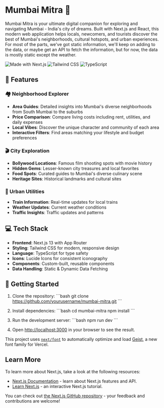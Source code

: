 # Mumbai Mitra 🌆

Mumbai Mitra is your ultimate digital companion for exploring and navigating Mumbai - India's city of dreams. Built with Next.js and React, this modern web application helps locals, newcomers, and tourists discover the best of Mumbai's neighborhoods, cultural hotspots, and urban experiences.
For most of the parts, we've got static information, we'll keep on adding to the data, or maybe get an API to fetch the information, but for now, the data is mostly static except the weather.

![Made with Next.js](https://img.shields.io/badge/Made%20with-Next.js-000000?style=for-the-badge&logo=next.js&logoColor=white)
![Tailwind CSS](https://img.shields.io/badge/Tailwind%20CSS-38B2AC?style=for-the-badge&logo=tailwind-css&logoColor=white)
![TypeScript](https://img.shields.io/badge/TypeScript-007ACC?style=for-the-badge&logo=typescript&logoColor=white)

## 🌟 Features

### 🏘️ Neighborhood Explorer
- **Area Guides**: Detailed insights into Mumbai's diverse neighborhoods from South Mumbai to the suburbs
- **Price Comparison**: Compare living costs including rent, utilities, and daily expenses
- **Local Vibes**: Discover the unique character and community of each area
- **Interactive Filters**: Find areas matching your lifestyle and budget preferences

### 🎬 City Exploration
- **Bollywood Locations**: Famous film shooting spots with movie history
- **Hidden Gems**: Lesser-known city treasures and local favorites
- **Food Spots**: Curated guides to Mumbai's diverse culinary scene
- **Heritage Sites**: Historical landmarks and cultural sites

### 🚉 Urban Utilities
- **Train Information**: Real-time updates for local trains
- **Weather Updates**: Current weather conditions
- **Traffic Insights**: Traffic updates and patterns

## 💻 Tech Stack

- **Frontend**: Next.js 13 with App Router
- **Styling**: Tailwind CSS for modern, responsive design
- **Language**: TypeScript for type safety
- **Icons**: Lucide Icons for consistent iconography
- **Components**: Custom-built, reusable components
- **Data Handling**: Static & Dynamic Data Fetching

## 🚀 Getting Started

1. Clone the repository:
\`\`\`bash
git clone https://github.com/yourusername/mumbai-mitra.git
\`\`\`

2. Install dependencies:
\`\`\`bash
cd mumbai-mitra
npm install
\`\`\`

3. Run the development server:
\`\`\`bash
npm run dev
\`\`\`

4. Open [http://localhost:3000](http://localhost:3000) in your browser to see the result.

This project uses [`next/font`](https://nextjs.org/docs/app/building-your-application/optimizing/fonts) to automatically optimize and load [Geist](https://vercel.com/font), a new font family for Vercel.

## Learn More

To learn more about Next.js, take a look at the following resources:

- [Next.js Documentation](https://nextjs.org/docs) - learn about Next.js features and API.
- [Learn Next.js](https://nextjs.org/learn) - an interactive Next.js tutorial.

You can check out [the Next.js GitHub repository](https://github.com/vercel/next.js) - your feedback and contributions are welcome!

